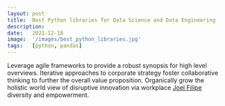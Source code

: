 ```yaml
---
layout: post
title:  Best Python libraries for Data Science and Data Engineering
description:
date:   2021-12-18
image:  '/images/best_python_libraries.jpg'
tags:   [python, pandas]
---
```

Leverage agile frameworks to provide a robust synopsis for high level overviews. Iterative approaches to corporate strategy foster collaborative thinking to further the overall value proposition. Organically grow the holistic world view of disruptive innovation via workplace [Joel Filipe](https://unsplash.com/photos/4NZlogMPIp0) diversity and empowerment.
